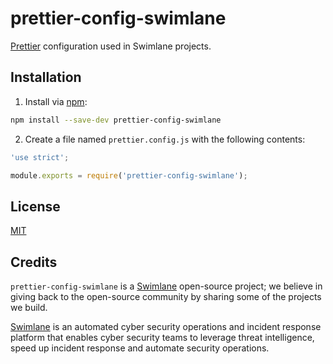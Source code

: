 # prettier-config-swimlane
[Prettier](https://prettier.io/) configuration used in Swimlane projects.

## Installation
1. Install via [npm](https://www.npmjs.com/):
```bash
npm install --save-dev prettier-config-swimlane
```
2. Create a file named `prettier.config.js` with the following contents:
```javascript
'use strict';

module.exports = require('prettier-config-swimlane');
```

## License
[MIT](LICENSE)

## Credits
`prettier-config-swimlane` is a [Swimlane](http://swimlane.com) open-source project; we
believe in giving back to the open-source community by sharing some of the
projects we build.

[Swimlane](http://www.swimlane.com) is an automated cyber security operations and incident response
platform that enables cyber security teams to leverage threat intelligence,
speed up incident response and automate security operations.